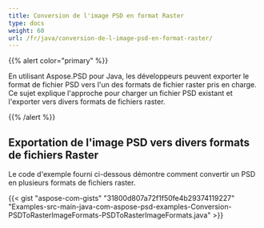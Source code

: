```yaml
---
title: Conversion de l'image PSD en format Raster
type: docs
weight: 60
url: /fr/java/conversion-de-l-image-psd-en-format-raster/
---
```


{{% alert color="primary" %}}

En utilisant Aspose.PSD pour Java, les développeurs peuvent exporter le format de fichier PSD vers l'un des formats de fichier raster pris en charge. Ce sujet explique l'approche pour charger un fichier PSD existant et l'exporter vers divers formats de fichiers raster.

{{% /alert %}}
## **Exportation de l'image PSD vers divers formats de fichiers Raster**
Le code d'exemple fourni ci-dessous démontre comment convertir un PSD en plusieurs formats de fichiers raster.



{{< gist "aspose-com-gists" "31800d807a72f1f50fe4b29374119227" "Examples-src-main-java-com-aspose-psd-examples-Conversion-PSDToRasterImageFormats-PSDToRasterImageFormats.java" >}}
